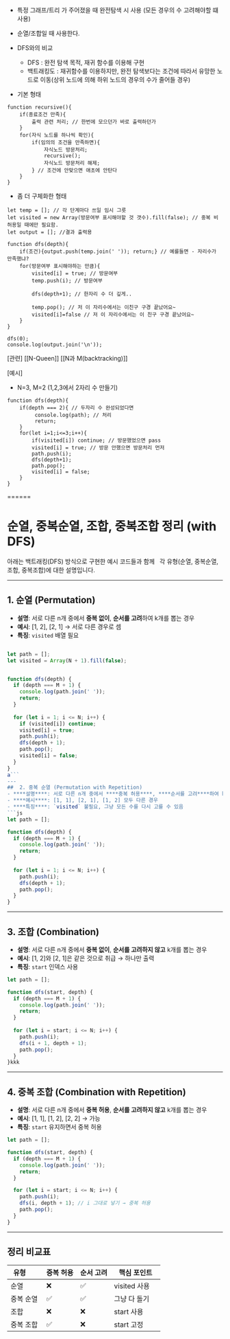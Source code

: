 - 특정 그래프/트리 가 주어졌을 때 완전탐색 시 사용 (모든 경우의 수 고려해야할 떄 사용)
- 순열/조합일 때 사용한다.
- DFS와의 비교
	- DFS : 완전 탐색 목적, 재귀 함수를 이용해 구현
	- 백트래킹도 : 재귀함수를 이용하지만, 완전 탐색보다는 조건에 따라서 유망한 노드로 이동(상위 노드에 의해 하위 노드의 경우의 수가 줄어들 경우)

- 기본 형태
```JS
function recursive(){
	if(종료조건 만족){
		출력 관련 처리; // 한번에 모으던가 바로 출력하던가
	}
	for(자식 노드를 하나씩 확인){
		if(임의의 조건을 만족하면){
			자식노드 방문처리;
			recursive();
			자식노드 방문처리 해제;
		} // 조건에 안맞으면 애초에 안탄다
	}
}
```

- 좀 더 구체화한 형태
```JS
let temp = []; // 각 단계마다 쓰일 임시 그릇
let visited = new Array(방문여부 표시해야할 것 갯수).fill(false); // 중복 비허용일 때에만 필요함.
let output = []; //결과 출력용

function dfs(depth){
	if(조건){output.push(temp.join(' ')); return;} // 예를들면 - 자리수가 만족했냐?
	for(방문여부 표시해야하는 만큼){
		visited[i] = true; // 방문여부
		temp.push(i); // 방문여부

		dfs(depth+1); // 한자리 수 더 깊게..

		temp.pop(); // 저 이 자리수에서는 이친구 구경 끝났어요~
		visited[i]=false // 저 이 자리수에서는 이 친구 구경 끝났어요~
	}
}

dfs(0);
console.log(output.join('\n'));

```
\[관련]
[[N-Queen]]
[[N과 M(backtracking)]]

\[예시]
- N=3, M=2 (1,2,3에서 2자리 수 만들기)
```JS
function dfs(depth){
	if(depth === 2){ // 두자리 수 완성되었다면
		 console.log(path); // 처리
		 return;
	}
	for(let i=1;i<=3;i++){
		if(visited[i]) continue; // 방문했었으면 pass
		visited[i] = true; // 방문 안했으면 방문처리 먼저
		path.push(i);
		dfs(depth+1);
		path.pop();
		visited[i] = false;
	}
}
```

====== 
# 순열, 중복순열, 조합, 중복조합 정리 (with DFS)
  

아래는 백트래킹(DFS) 방식으로 구현한 예시 코드들과 함께  
각 유형(순열, 중복순열, 조합, 중복조합)에 대한 설명입니다.

---

  

## 1. 순열 (Permutation)

- ****설명****: 서로 다른 n개 중에서 ****중복 없이****, ****순서를 고려****하여 k개를 뽑는 경우
- ****예시****: [1, 2], [2, 1] → 서로 다른 경우로 셈
- ****특징****: `visited` 배열 필요

```js

let path = [];
let visited = Array(N + 1).fill(false);


function dfs(depth) {
  if (depth === M + 1) {
    console.log(path.join(' '));
    return;
  }
  
  for (let i = 1; i <= N; i++) {
    if (visited[i]) continue;
    visited[i] = true;
    path.push(i);
    dfs(depth + 1);
    path.pop();
    visited[i] = false;
  }
}
a```
---
##  2. 중복 순열 (Permutation with Repetition)
- ****설명****: 서로 다른 n개 중에서 ****중복 허용****, ****순서를 고려****하여 k개를 뽑는 경우
- ****예시****: [1, 1], [2, 1], [1, 2] 모두 다른 경우
- ****특징****: `visited` 불필요, 그냥 모든 수를 다시 고를 수 있음
```js
let path = [];

function dfs(depth) {
  if (depth === M + 1) {
    console.log(path.join(' '));
    return;
  }
  
  for (let i = 1; i <= N; i++) {
    path.push(i);
    dfs(depth + 1);
    path.pop();
  }
}
```
---
##  3. 조합 (Combination)
- ****설명****: 서로 다른 n개 중에서 ****중복 없이****, ****순서를 고려하지 않고**** k개를 뽑는 경우
- ****예시****: [1, 2]와 [2, 1]은 같은 것으로 취급 → 하나만 출력
- ****특징****: `start` 인덱스 사용
  
```js
let path = [];

function dfs(start, depth) {
  if (depth === M + 1) {
    console.log(path.join(' '));
    return;
  }
  
  for (let i = start; i <= N; i++) {
    path.push(i);
    dfs(i + 1, depth + 1);
    path.pop();
  }
}kkk
```
---
## 4. 중복 조합 (Combination with Repetition)
- ****설명****: 서로 다른 n개 중에서 ****중복 허용****, ****순서를 고려하지 않고**** k개를 뽑는 경우
- ****예시****: [1, 1], [1, 2], [2, 2] → 가능
- ****특징****: `start` 유지하면서 중복 허용
```js
let path = [];

function dfs(start, depth) {
  if (depth === M + 1) {
    console.log(path.join(' '));
    return;
  }

  for (let i = start; i <= N; i++) {
    path.push(i);
    dfs(i, depth + 1); // i 그대로 넣기 → 중복 허용
    path.pop();
  }
}
```
---
## 정리 비교표
| 유형       | 중복 허용     | 순서 고려     | 핵심 포인트         |
| -------- | --------- | --------- | -------------- |
| 순열       | ❌         | ✅         | visited 사용     |
| 중복 순열    | ✅         | ✅         | 그냥 다 돌기        |
| 조합       | ❌         | ❌         | start 사용       |
| 중복 조합    | ✅         | ❌         | start 고정       |

